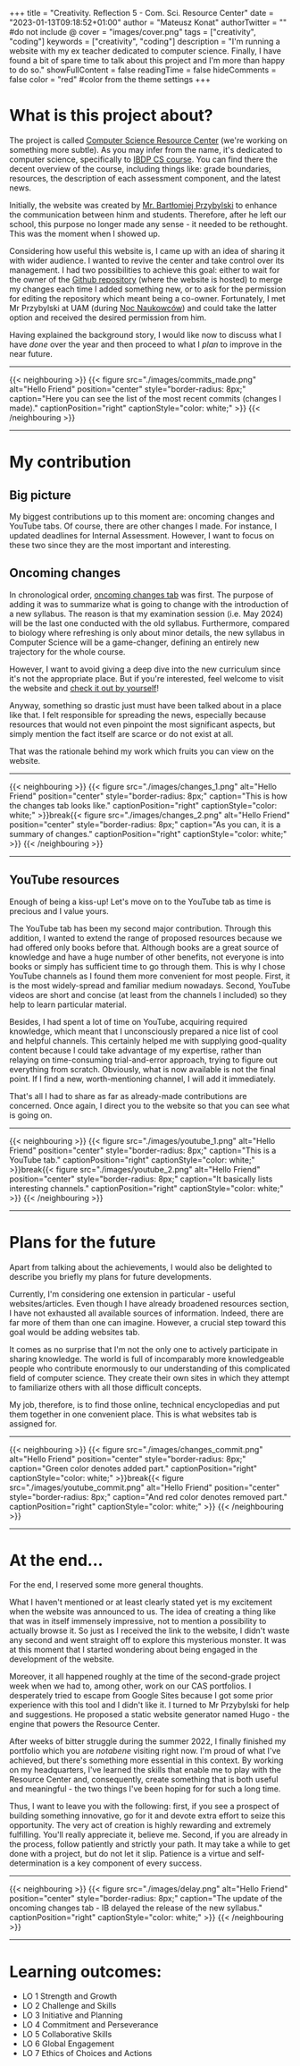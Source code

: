 +++
title = "Creativity. Reflection 5 - Com. Sci. Resource Center"
date = "2023-01-13T09:18:52+01:00"
author = "Mateusz Konat"
authorTwitter = "" #do not include @
cover = "images/cover.png"
tags = ["creativity", "coding"]
keywords = ["creativity", "coding"]
description = "I'm running a website with my ex teacher dedicated to computer science. Finally, I have found a bit of spare time to talk about this project and I'm more than happy to do so."
showFullContent = false
readingTime = false
hideComments = false
color = "red" #color from the theme settings
+++

# What is this project about?
The project is called [Computer Science Resource Center](https://bprzybylski.github.io/IB-CS-GeS/) (we're working on something more subtle). As you may infer from the name, it's dedicated to computer science, specifically to [IBDP CS course](https://www.ibo.org/programmes/diploma-programme/curriculum/sciences/computer-science/). You can find there the decent overview of the course, including things like: grade boundaries, resources, the description of each assessment component, and the latest news.

Initially, the website was created by [Mr. Bartłomiej Przybylski](https://bap.faculty.wmi.amu.edu.pl/en/) to enhance the communication between hinm and students. Therefore, after he left our school, this purpose no longer made any sense - it needed to be rethought. This was the moment when I showed up. 

Considering how useful this website is, I came up with an idea of sharing it with wider audience. I wanted to revive the center and take control over its management. I had two possibilities to achieve this goal: either to wait for the owner of the [Github repository](https://github.com/bprzybylski/IB-CS-GeS) (where the website is hosted) to merge my changes each time I added something new, or to ask for the permission for editing the repository which meant being a co-owner. Fortunately, I met Mr Przybylski at UAM (during [Noc Naukowców](https://www.poznan.nocnaukowcow.pl)) and could take the latter option and received the desired permission from him.

Having explained the background story, I would like now to discuss what I have _done_ over the year and then proceed to what I _plan_ to improve in the near future.

***
{{< neighbouring >}}
{{< figure src="./images/commits_made.png" alt="Hello Friend" position="center" style="border-radius: 8px;" caption="Here you can see the list of the most recent commits (changes I made)." captionPosition="right" captionStyle="color: white;" >}}
{{< /neighbouring >}}
***

# My contribution
## Big picture
My biggest contributions up to this moment are: oncoming changes and YouTube tabs. Of course, there are other changes I made. For instance, I updated deadlines for Internal Assessment. However, I want to focus on these two since they are the most important and interesting.

## Oncoming changes
In chronological order, [oncoming changes tab](https://bprzybylski.github.io/IB-CS-GeS/general-information/oncoming-changes/) was first. The purpose of adding it was to summarize what is going to change with the introduction of a new syllabus. The reason is that my examination session (i.e. May 2024) will be the last one conducted with the old syllabus. Furthermore, compared to biology where refreshing is only about minor details, the new syllabus in Computer Science will be a game-changer, defining an entirely new trajectory for the whole course.

However, I want to avoid giving a deep dive into the new curriculum since it's not the appropriate place. But if you're interested, feel welcome to visit the website and [check it out by yourself](https://bprzybylski.github.io/IB-CS-GeS/general-information/oncoming-changes/)! 

Anyway, something so drastic just must have been talked about in a place like that. I felt responsible for spreading the news, especially because resources that would not even pinpoint the most significant aspects, but simply mention the fact itself are scarce or do not exist at all. 

That was the rationale behind my work which fruits you can view on the website.

***
{{< neighbouring >}}
{{< figure src="./images/changes_1.png" alt="Hello Friend" position="center" style="border-radius: 8px;" caption="This is how the changes tab looks like." captionPosition="right" captionStyle="color: white;" >}}break{{< figure src="./images/changes_2.png" alt="Hello Friend" position="center" style="border-radius: 8px;" caption="As you can, it is a summary of changes." captionPosition="right" captionStyle="color: white;" >}}
{{< /neighbouring >}}
***

## YouTube resources
Enough of being a kiss-up! Let's move on to the YouTube tab as time is precious and I value yours.

The YouTube tab has been my second major contribution. Through this addition, I wanted to extend the range of proposed resources because we had offered only books before that. Although books are a great source of knowledge and have a huge number of other benefits, not everyone is into books or simply has sufficient time to go through them. This is why I chose YouTube channels as I found them more convenient for most people. First, it is the most widely-spread and familiar medium nowadays. Second, YouTube videos are short and concise (at least from the channels I included) so they help to learn particular material.

Besides, I had spent a lot of time on YouTube, acquiring required knowledge, which meant that I unconsciously prepared a nice list of cool and helpful channels. This certainly helped me with supplying good-quality content because I could take advantage of my expertise, rather than relaying on time-consuming trial-and-error approach, trying to figure out everything from scratch. Obviously, what is now available is not the final point. If I find a new, worth-mentioning channel, I will add it immediately.

That's all I had to share as far as already-made contributions are concerned. Once again, I direct you to the website so that you can see what is going on.

***
{{< neighbouring >}}
{{< figure src="./images/youtube_1.png" alt="Hello Friend" position="center" style="border-radius: 8px;" caption="This is a YouTube tab." captionPosition="right" captionStyle="color: white;" >}}break{{< figure src="./images/youtube_2.png" alt="Hello Friend" position="center" style="border-radius: 8px;" caption="It basically lists interesting channels." captionPosition="right" captionStyle="color: white;" >}}
{{< /neighbouring >}}
***

# Plans for the future
Apart from talking about the achievements, I would also be delighted to describe you briefly my plans for future developments.

Currently, I'm considering one extension in particular - useful websites/articles. Even though I have already broadened resources section, I have not exhausted all available sources of information. Indeed, there are far more of them than one can imagine. However, a crucial step toward this goal would be adding websites tab. 

It comes as no surprise that I'm not the only one to actively participate in sharing knowledge. The world is full of incomparably more knowledgeable people who contribute enormously to our understanding of this complicated field of computer science. They create their own sites in which they attempt to familiarize others with all those difficult concepts. 

My job, therefore, is to find those online, technical encyclopedias and put them together in one convenient place. This is what websites tab is assigned for.


***
{{< neighbouring >}}
{{< figure src="./images/changes_commit.png" alt="Hello Friend" position="center" style="border-radius: 8px;" caption="Green color denotes added part." captionPosition="right" captionStyle="color: white;" >}}break{{< figure src="./images/youtube_commit.png" alt="Hello Friend" position="center" style="border-radius: 8px;" caption="And red color denotes removed part." captionPosition="right" captionStyle="color: white;" >}}
{{< /neighbouring >}}
***

# At the end...
For the end, I reserved some more general thoughts. 

What I haven't mentioned or at least clearly stated yet is my excitement when the website was announced to us. The idea of creating a thing like that was in itself immensely impressive, not to mention a possibility to actually browse it. So just as I received the link to the website, I didn't waste any second and went straight off to explore this mysterious monster. It was at this moment that I started wondering about being engaged in the development of the website. 

Moreover, it all happened roughly at the time of the second-grade project week when we had to, among other, work on our CAS portfolios. I desperately tried to escape from Google Sites because I got some prior experience with this tool and I didn't like it. I turned to Mr Przybylski for help and suggestions. He proposed a static website generator named Hugo - the engine that powers the Resource Center.

After weeks of bitter struggle during the summer 2022, I finally finished my portfolio which you are _notabene_ visiting right now. I'm proud of what I've achieved, but there's something more essential in this context. By working on my headquarters, I've learned the skills that enable me to play with the Resource Center and, consequently, create something that is both useful and meaningful - the two things I've been hoping for for such a long time.

Thus, I want to leave you with the following: first, if you see a prospect of building something innovative, go for it and devote extra effort to seize this opportunity. The very act of creation is highly rewarding and extremely fulfilling. You'll really appreciate it, believe me. Second, if you are already in the process, follow patiently and strictly your path. It may take a while to get done with a project, but do not let it slip. Patience is a virtue and self-determination is a key component of every success.

***
{{< neighbouring >}}
{{< figure src="./images/delay.png" alt="Hello Friend" position="center" style="border-radius: 8px;" caption="The update of the oncoming changes tab - IB delayed the release of the new syllabus." captionPosition="right" captionStyle="color: white;" >}}
{{< /neighbouring >}}
***

# Learning outcomes:
- LO 1 Strength and Growth
- LO 2 Challenge and Skills
- LO 3 Initiative and Planning
- LO 4 Commitment and Perseverance
- LO 5 Collaborative Skills
- LO 6 Global Engagement
- LO 7 Ethics of Choices and Actions
